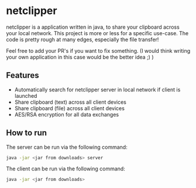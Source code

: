 # netclipper

netclipper is a application written in java, to share your clipboard across your local network.
This project is more or less for a specific use-case. 
The code is pretty rough at many edges, especially the file transfer!

Feel free to add your PR's if you want to fix something. (I would think writing your own application in this case would be the better idea ;) )

Features
---
* Automatically search for netclipper server in local network if client is launched
* Share clipboard (text) across all client devices
* Share clipboard (file) across all client devices
* AES/RSA encryption for all data exchanges

How to run
---

The server can be run via the following command:
```bash
java -jar <jar from downloads> server
```

The client can be run via the following command:
```bash
java -jar <jar from downloads>
```
